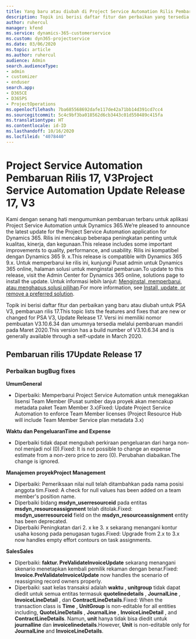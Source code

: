 ```yaml
---
title: Yang baru atau diubah di Project Service Automation Rilis Pembaruan 17, V3
description: Topik ini berisi daftar fitur dan perbaikan yang tersedia di Project Service Automation V3, pembaruan rilis 17, V3.
author: ruhercul
manager: kfend
ms.service: dynamics-365-customerservice
ms.custom: dyn365-projectservice
ms.date: 03/06/2020
ms.topic: article
ms.author: ruhercul
audience: Admin
search.audienceType:
- admin
- customizer
- enduser
search.app:
- D365CE
- D365PS
- ProjectOperations
ms.openlocfilehash: 7ba685568692dafe117de42a71bb14d391cd7cc4
ms.sourcegitcommit: 5c4c9bf3ba018562d6cb3443c01d550489c415fa
ms.translationtype: HT
ms.contentlocale: id-ID
ms.lasthandoff: 10/16/2020
ms.locfileid: "4078440"
---
```

# <a name="project-service-automation-update-release-17-v3"></a><span data-ttu-id="df16b-103">Project Service Automation Pembaruan Rilis 17, V3</span><span class="sxs-lookup"><span data-stu-id="df16b-103">Project Service Automation Update Release 17, V3</span></span>

<span data-ttu-id="df16b-104">Kami dengan senang hati mengumumkan pembaruan terbaru untuk aplikasi Project Service Automation untuk Dynamics 365.</span><span class="sxs-lookup"><span data-stu-id="df16b-104">We’re pleased to announce the latest update for the Project Service Automation application for Dynamics 365.</span></span> <span data-ttu-id="df16b-105">Rilis ini mencakup beberapa peningkatan penting untuk kualitas, kinerja, dan kegunaan.</span><span class="sxs-lookup"><span data-stu-id="df16b-105">This release includes some important improvements to quality, performance, and usability.</span></span>  <span data-ttu-id="df16b-106">Rilis ini kompatibel dengan Dynamics 365 9. x.</span><span class="sxs-lookup"><span data-stu-id="df16b-106">This release is compatible with Dynamics 365 9.x.</span></span> <span data-ttu-id="df16b-107">Untuk memperbarui ke rilis ini, kunjungi Pusat admin untuk Dynamics 365 online, halaman solusi untuk menginstal pembaruan.</span><span class="sxs-lookup"><span data-stu-id="df16b-107">To update to this release, visit the Admin Center for Dynamics 365 online, solutions page to install the update.</span></span> <span data-ttu-id="df16b-108">Untuk informasi lebih lanjut: [Menginstal, memperbarui, atau menghapus solusi pilihan](https://docs.microsoft.com/power-platform/admin/install-remove-preferred-solution).</span><span class="sxs-lookup"><span data-stu-id="df16b-108">For more information, see [Install, update, or remove a preferred solution](https://docs.microsoft.com/power-platform/admin/install-remove-preferred-solution).</span></span>

<span data-ttu-id="df16b-109">Topik ini berisi daftar fitur dan perbaikan yang baru atau diubah untuk PSA V3, pembaruan rilis 17.</span><span class="sxs-lookup"><span data-stu-id="df16b-109">This topic lists the features and fixes that are new or changed for PSA V3, Update Release 17.</span></span> <span data-ttu-id="df16b-110">Versi ini memiliki nomor pembuatan V3.10.6.34 dan umumnya tersedia melalui pembaruan mandiri pada Maret 2020.</span><span class="sxs-lookup"><span data-stu-id="df16b-110">This version has a build number of V3.10.6.34 and is generally available through a self-update in March 2020.</span></span>


## <a name="update-release-17"></a><span data-ttu-id="df16b-111">Pembaruan rilis 17</span><span class="sxs-lookup"><span data-stu-id="df16b-111">Update Release 17</span></span>

### <a name="bug-fixes"></a><span data-ttu-id="df16b-112">Perbaikan bug</span><span class="sxs-lookup"><span data-stu-id="df16b-112">Bug fixes</span></span>

<span data-ttu-id="df16b-113">**Umum**</span><span class="sxs-lookup"><span data-stu-id="df16b-113">**General**</span></span>

- <span data-ttu-id="df16b-114">Diperbaiki: Memperbarui Project Service Automation untuk menegakkan lisensi Team Member (Pusat sumber daya proyek akan mencakup metadata paket Team Member 3.x)</span><span class="sxs-lookup"><span data-stu-id="df16b-114">Fixed: Update Project Service Automation to enforce Team Member licenses (Project Resource Hub will include Team Member Service plan metadata 3.x)</span></span>
 
<span data-ttu-id="df16b-115">**Waktu dan Pengeluaran**</span><span class="sxs-lookup"><span data-stu-id="df16b-115">**Time and Expense**</span></span>

- <span data-ttu-id="df16b-116">Diperbaiki tidak dapat mengubah perkiraan pengeluaran dari harga non-nol menjadi nol (0).</span><span class="sxs-lookup"><span data-stu-id="df16b-116">Fixed: It is not possible to change an expense estimate from a non-zero price to zero (0).</span></span> <span data-ttu-id="df16b-117">Perubahan diabaikan.</span><span class="sxs-lookup"><span data-stu-id="df16b-117">The change is ignored.</span></span>

<span data-ttu-id="df16b-118">**Manajemen proyek**</span><span class="sxs-lookup"><span data-stu-id="df16b-118">**Project Management**</span></span>

- <span data-ttu-id="df16b-119">Diperbaiki: Pemeriksaan nilai null telah ditambahkan pada nama posisi anggota tim.</span><span class="sxs-lookup"><span data-stu-id="df16b-119">Fixed: A check for null values has been added on a team member's position name.</span></span>
- <span data-ttu-id="df16b-120">Diperbaiki bidang **msdyn_userresourceid** pada entitas **msdyn_resourceassignment** telah ditolak.</span><span class="sxs-lookup"><span data-stu-id="df16b-120">Fixed: **msdyn_userresourceid** field on the **msdyn_resourceassignment** entity has been deprecated.</span></span>
- <span data-ttu-id="df16b-121">Diperbaiki Peningkatan dari 2. x ke 3. x sekarang menangani kontur usaha kosong pada penugasan tugas.</span><span class="sxs-lookup"><span data-stu-id="df16b-121">Fixed: Upgrade from 2.x to 3.x now handles empty effort contours on task assignments.</span></span>

<span data-ttu-id="df16b-122">**Sales**</span><span class="sxs-lookup"><span data-stu-id="df16b-122">**Sales**</span></span>

- <span data-ttu-id="df16b-123">Diperbaiki: **faktur. PreValidateInvoiceUpdate** sekarang menangani skenario menetapkan kembali pemilik rekaman dengan benar.</span><span class="sxs-lookup"><span data-stu-id="df16b-123">Fixed: **Invoice.PreValidateInvoiceUpdate** now handles the scenario of reassigning record owners properly.</span></span>
- <span data-ttu-id="df16b-124">Diperbaiki: saat kelas transaksi adalah **waktu** , **unitgroup** tidak dapat diedit untuk semua entitas termasuk **quotelinedetails** , **JournalLine** , **InvoiceLineDetail** , dan **ContractLineDetails**.</span><span class="sxs-lookup"><span data-stu-id="df16b-124">Fixed: When the transaction class is **Time** , **UnitGroup** is non-editable for all entities including, **QuoteLineDetails** , **JournalLine** , **InvoiceLineDetail** , and **ContractLineDetails**.</span></span> <span data-ttu-id="df16b-125">Namun, **unit** hanya tidak bisa diedit untuk **journalline** dan **invoicelinedetails**.</span><span class="sxs-lookup"><span data-stu-id="df16b-125">However, **Unit** is non-editable only for **JournalLine** and **InvoiceLineDetails**.</span></span>


